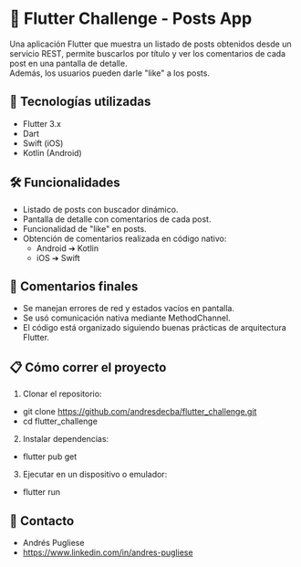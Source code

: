 # 📱 Flutter Challenge - Posts App

Una aplicación Flutter que muestra un listado de posts obtenidos desde un servicio REST, permite buscarlos por título y ver los comentarios de cada post en una pantalla de detalle.  
Además, los usuarios pueden darle "like" a los posts.

## 🚀 Tecnologías utilizadas

- Flutter 3.x
- Dart
- Swift (iOS)
- Kotlin (Android)

## 🛠️ Funcionalidades

- Listado de posts con buscador dinámico.
- Pantalla de detalle con comentarios de cada post.
- Funcionalidad de "like" en posts.
- Obtención de comentarios realizada en código nativo:
  - Android ➔ Kotlin
  - iOS ➔ Swift

## 🎯 Comentarios finales

- Se manejan errores de red y estados vacíos en pantalla.
- Se usó comunicación nativa mediante MethodChannel.
- El código está organizado siguiendo buenas prácticas de arquitectura Flutter.

## 📋 Cómo correr el proyecto

1. Clonar el repositorio:
- git clone https://github.com/andresdecba/flutter_challenge.git
- cd flutter_challenge

2. Instalar dependencias:
- flutter pub get

3. Ejecutar en un dispositivo o emulador:
- flutter run

## 📩 Contacto

- Andrés Pugliese
- https://www.linkedin.com/in/andres-pugliese
